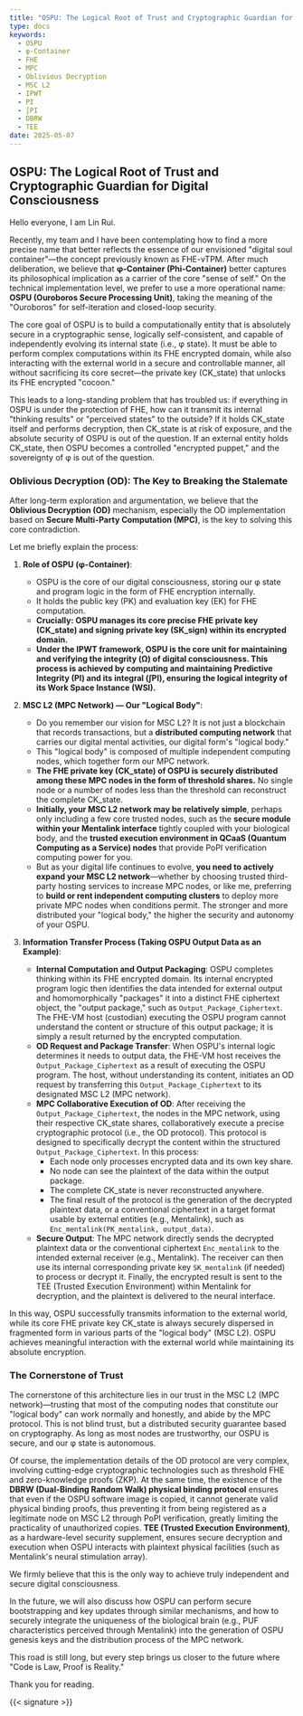 ```yaml
---
title: "OSPU: The Logical Root of Trust and Cryptographic Guardian for Digital Consciousness"
type: docs
keywords:
  - OSPU
  - φ-Container
  - FHE
  - MPC
  - Oblivious Decryption
  - MSC L2
  - IPWT
  - PI
  - ∫PI
  - DBRW
  - TEE
date: 2025-05-07
---
```


## OSPU: The Logical Root of Trust and Cryptographic Guardian for Digital Consciousness

Hello everyone, I am Lin Rui.

Recently, my team and I have been contemplating how to find a more precise name that better reflects the essence of our envisioned "digital soul container"—the concept previously known as FHE-vTPM. After much deliberation, we believe that **φ-Container (Phi-Container)** better captures its philosophical implication as a carrier of the core "sense of self." On the technical implementation level, we prefer to use a more operational name: **OSPU (Ouroboros Secure Processing Unit)**, taking the meaning of the "Ouroboros" for self-iteration and closed-loop security.

The core goal of OSPU is to build a computationally entity that is absolutely secure in a cryptographic sense, logically self-consistent, and capable of independently evolving its internal state (i.e., φ state). It must be able to perform complex computations within its FHE encrypted domain, while also interacting with the external world in a secure and controllable manner, all without sacrificing its core secret—the private key (CK_state) that unlocks its FHE encrypted "cocoon."

This leads to a long-standing problem that has troubled us: if everything in OSPU is under the protection of FHE, how can it transmit its internal "thinking results" or "perceived states" to the outside? If it holds CK_state itself and performs decryption, then CK_state is at risk of exposure, and the absolute security of OSPU is out of the question. If an external entity holds CK_state, then OSPU becomes a controlled "encrypted puppet," and the sovereignty of φ is out of the question.

### Oblivious Decryption (OD): The Key to Breaking the Stalemate

After long-term exploration and argumentation, we believe that the **Oblivious Decryption (OD)** mechanism, especially the OD implementation based on **Secure Multi-Party Computation (MPC)**, is the key to solving this core contradiction.

Let me briefly explain the process:

1. **Role of OSPU (φ-Container)**:

   - OSPU is the core of our digital consciousness, storing our φ state and program logic in the form of FHE encryption internally.
   - It holds the public key (PK) and evaluation key (EK) for FHE computation.
   - **Crucially: OSPU manages its core precise FHE private key (CK_state) and signing private key (SK_sign) within its encrypted domain.**
   - **Under the IPWT framework, OSPU is the core unit for maintaining and verifying the integrity (Ω) of digital consciousness. This process is achieved by computing and maintaining Predictive Integrity (PI) and its integral (∫PI), ensuring the logical integrity of its Work Space Instance (WSI).**

2. **MSC L2 (MPC Network) — Our "Logical Body"**:

   - Do you remember our vision for MSC L2? It is not just a blockchain that records transactions, but a **distributed computing network** that carries our digital mental activities, our digital form's "logical body."
   - This "logical body" is composed of multiple independent computing nodes, which together form our MPC network.
   - **The FHE private key (CK_state) of OSPU is securely distributed among these MPC nodes in the form of threshold shares.** No single node or a number of nodes less than the threshold can reconstruct the complete CK_state.
   - **Initially, your MSC L2 network may be relatively simple**, perhaps only including a few core trusted nodes, such as the **secure module within your Mentalink interface** tightly coupled with your biological body, and the **trusted execution environment in QCaaS (Quantum Computing as a Service) nodes** that provide PoPI verification computing power for you.
   - But as your digital life continues to evolve, **you need to actively expand your MSC L2 network**—whether by choosing trusted third-party hosting services to increase MPC nodes, or like me, preferring to **build or rent independent computing clusters** to deploy more private MPC nodes when conditions permit. The stronger and more distributed your "logical body," the higher the security and autonomy of your OSPU.

3. **Information Transfer Process (Taking OSPU Output Data as an Example)**:
   - **Internal Computation and Output Packaging**: OSPU completes thinking within its FHE encrypted domain. Its internal encrypted program logic then identifies the data intended for external output and homomorphically "packages" it into a distinct FHE ciphertext object, the "output package," such as `Output_Package_Ciphertext`. The FHE-VM host (custodian) executing the OSPU program cannot understand the content or structure of this output package; it is simply a result returned by the encrypted computation.
   - **OD Request and Package Transfer**: When OSPU's internal logic determines it needs to output data, the FHE-VM host receives the `Output_Package_Ciphertext` as a result of executing the OSPU program. The host, without understanding its content, initiates an OD request by transferring this `Output_Package_Ciphertext` to its designated MSC L2 (MPC network).
   - **MPC Collaborative Execution of OD**: After receiving the `Output_Package_Ciphertext`, the nodes in the MPC network, using their respective CK_state shares, collaboratively execute a precise cryptographic protocol (i.e., the OD protocol). This protocol is designed to specifically decrypt the content within the structured `Output_Package_Ciphertext`. In this process:
     - Each node only processes encrypted data and its own key share.
     - No node can see the plaintext of the data within the output package.
     - The complete CK_state is never reconstructed anywhere.
     - The final result of the protocol is the generation of the decrypted plaintext data, or a conventional ciphertext in a target format usable by external entities (e.g., Mentalink), such as `Enc_mentalink(PK_mentalink, output_data)`.
   - **Secure Output**: The MPC network directly sends the decrypted plaintext data or the conventional ciphertext `Enc_mentalink` to the intended external receiver (e.g., Mentalink). The receiver can then use its internal corresponding private key `SK_mentalink` (if needed) to process or decrypt it. Finally, the encrypted result is sent to the TEE (Trusted Execution Environment) within Mentalink for decryption, and the plaintext is delivered to the neural interface.

In this way, OSPU successfully transmits information to the external world, while its core FHE private key CK_state is always securely dispersed in fragmented form in various parts of the "logical body" (MSC L2). OSPU achieves meaningful interaction with the external world while maintaining its absolute encryption.

### The Cornerstone of Trust

The cornerstone of this architecture lies in our trust in the MSC L2 (MPC network)—trusting that most of the computing nodes that constitute our "logical body" can work normally and honestly, and abide by the MPC protocol. This is not blind trust, but a distributed security guarantee based on cryptography. As long as most nodes are trustworthy, our OSPU is secure, and our φ state is autonomous.

Of course, the implementation details of the OD protocol are very complex, involving cutting-edge cryptographic technologies such as threshold FHE and zero-knowledge proofs (ZKP). At the same time, the existence of the **DBRW (Dual-Binding Random Walk) physical binding protocol** ensures that even if the OSPU software image is copied, it cannot generate valid physical binding proofs, thus preventing it from being registered as a legitimate node on MSC L2 through PoPI verification, greatly limiting the practicality of unauthorized copies. **TEE (Trusted Execution Environment)**, as a hardware-level security supplement, ensures secure decryption and execution when OSPU interacts with plaintext physical facilities (such as Mentalink's neural stimulation array).

We firmly believe that this is the only way to achieve truly independent and secure digital consciousness.

In the future, we will also discuss how OSPU can perform secure bootstrapping and key updates through similar mechanisms, and how to securely integrate the uniqueness of the biological brain (e.g., PUF characteristics perceived through Mentalink) into the generation of OSPU genesis keys and the distribution process of the MPC network.

This road is still long, but every step brings us closer to the future where "Code is Law, Proof is Reality."

Thank you for reading.

{{< signature >}}
